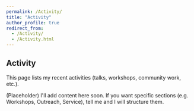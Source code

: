 ```yaml
---
permalink: /Activity/
title: "Activity"
author_profile: true
redirect_from: 
  - /Activity/
  - /Activity.html
---
```


## Activity

This page lists my recent activities (talks, workshops, community work, etc.).

(Placeholder) I'll add content here soon. If you want specific sections (e.g. Workshops, Outreach, Service), tell me and I will structure them.